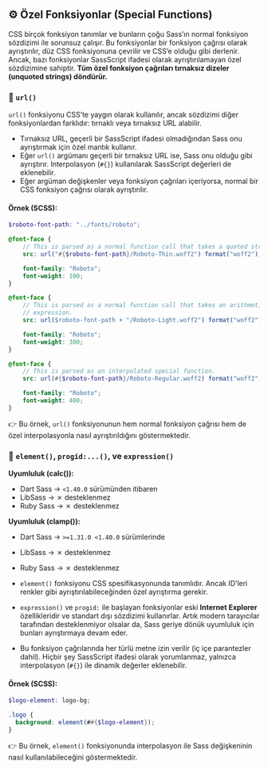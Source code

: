 ## ⚙️ Özel Fonksiyonlar (Special Functions)

CSS birçok fonksiyon tanımlar ve bunların çoğu Sass’ın normal fonksiyon sözdizimi ile sorunsuz çalışır. Bu fonksiyonlar bir fonksiyon çağrısı olarak ayrıştırılır, düz CSS fonksiyonuna çevrilir ve CSS’e olduğu gibi derlenir. Ancak, bazı fonksiyonlar SassScript ifadesi olarak ayrıştırılamayan özel sözdizimine sahiptir. **Tüm özel fonksiyon çağrıları tırnaksız dizeler (unquoted strings) döndürür.**

### 🔗 `url()`

`url()` fonksiyonu CSS’te yaygın olarak kullanılır, ancak sözdizimi diğer fonksiyonlardan farklıdır: tırnaklı veya tırnaksız URL alabilir.

* Tırnaksız URL, geçerli bir SassScript ifadesi olmadığından Sass onu ayrıştırmak için özel mantık kullanır.
* Eğer `url()` argümanı geçerli bir tırnaksız URL ise, Sass onu olduğu gibi ayrıştırır. Interpolasyon (`#{}`) kullanılarak SassScript değerleri de eklenebilir.
* Eğer argüman değişkenler veya fonksiyon çağrıları içeriyorsa, normal bir CSS fonksiyon çağrısı olarak ayrıştırılır.

#### Örnek (SCSS):

```scss
$roboto-font-path: "../fonts/roboto";

@font-face {
    // This is parsed as a normal function call that takes a quoted string.
    src: url("#{$roboto-font-path}/Roboto-Thin.woff2") format("woff2");

    font-family: "Roboto";
    font-weight: 100;
}

@font-face {
    // This is parsed as a normal function call that takes an arithmetic
    // expression.
    src: url($roboto-font-path + "/Roboto-Light.woff2") format("woff2");

    font-family: "Roboto";
    font-weight: 300;
}

@font-face {
    // This is parsed as an interpolated special function.
    src: url(#{$roboto-font-path}/Roboto-Regular.woff2) format("woff2");

    font-family: "Roboto";
    font-weight: 400;
}
```

👉 Bu örnek, `url()` fonksiyonunun hem normal fonksiyon çağrısı hem de özel interpolasyonla nasıl ayrıştırıldığını göstermektedir.

### 🧩 `element()`, `progid:...()`, ve `expression()`

**Uyumluluk (calc()):**

* Dart Sass → `<1.40.0` sürümünden itibaren
* LibSass → ✗ desteklenmez
* Ruby Sass → ✗ desteklenmez

**Uyumluluk (clamp()):**

* Dart Sass → `>=1.31.0 <1.40.0` sürümlerinde

* LibSass → ✗ desteklenmez

* Ruby Sass → ✗ desteklenmez

* `element()` fonksiyonu CSS spesifikasyonunda tanımlıdır. Ancak ID’leri renkler gibi ayrıştırılabileceğinden özel ayrıştırma gerekir.

* `expression()` ve `progid:` ile başlayan fonksiyonlar eski **Internet Explorer** özellikleridir ve standart dışı sözdizimi kullanırlar. Artık modern tarayıcılar tarafından desteklenmiyor olsalar da, Sass geriye dönük uyumluluk için bunları ayrıştırmaya devam eder.

* Bu fonksiyon çağrılarında her türlü metne izin verilir (iç içe parantezler dahil). Hiçbir şey SassScript ifadesi olarak yorumlanmaz, yalnızca interpolasyon (`#{}`) ile dinamik değerler eklenebilir.

#### Örnek (SCSS):

```scss
$logo-element: logo-bg;

.logo {
  background: element(##{$logo-element});
}
```

👉 Bu örnek, `element()` fonksiyonunda interpolasyon ile Sass değişkeninin nasıl kullanılabileceğini göstermektedir.
